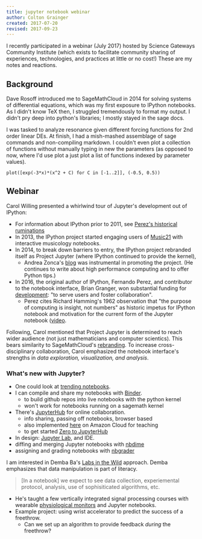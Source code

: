 ```yaml
---
title: jupyter notebook webinar
author: Colton Grainger
created: 2017-07-20
revised: 2017-09-23
---
```


I recently participated in a webinar (July 2017) hosted by Science Gateways Community Institute (which exists to facilitate community sharing of experiences, technologies, and practices at little or no cost!) These are my notes and reactions.

## Background

Dave Rosoff introduced me to SageMathCloud in 2014 for solving systems of differential equations, which was my first exposure to IPython notebooks. As I didn't know TeX then, I struggled tremendously to format my output. I didn't pry deep into python's libraries; I mostly stayed in the sage docs. 

I was tasked to analyze resonance given different forcing functions for 2nd order linear DEs. At finish, I had a mish-mashed assemblage of sage commands and non-compiling markdown. I couldn't even plot a collection of functions without manually typing in new the parameters (as opposed to now, where I'd use plot a just plot a list of functions indexed by parameter values).

`plot([exp(-3*x)*(x^2 + C) for C in [-1..2]], (-0.5, 0.5))`

## Webinar

Carol Willing presented a whirlwind tour of Jupyter's development out of IPython:
- For information about IPython prior to 2011, see [Perez's historical ruminations](http://blog.fperez.org/2012/01/ipython-notebook-historical.html)
- In 2013, the IPython project started engaging users of [Music21](http://web.mit.edu/music21/doc/about/what.html) with interactive musicology notebooks. 
- In 2014, to break down barriers to entry, the IPython project rebranded itself as Project Jupyter (where IPython continued to provide the kernel), 
	- Andrea Zonca's [blog](zonca.github.io) was instrumental in promoting the project. (He continues to write about high performance computing and to offer Python tips.) 
- In 2016, the original author of IPython, Fernando Perez, and contributor to the notebook interface, Brian Granger, won substantial funding for [development](http://vcresearch.berkeley.edu/news/project-jupyter-gets-6m-expand-collaborative-data-science-software): "to serve users and foster collaboration". 
	- Perez cites Richard Hamming's 1962 observation that "the purpose of computing is insight, not numbers" as historic impetus for IPython notebook and motivation for the current form of the Jupyter notebook ([video](https://youtu.be/4pnj-eNEaqk).

Following, Carol mentioned that Project Jupyter is determined to reach wider audience (not just mathematicians and computer scientics). This bears similarity to SageMathCloud's [rebranding](https://cocalc.com/). To increase cross-disciplinary collaboration, Carol emphasized the notebook interface's strengths in *data exploration, visualization, and analysis*. 

### What's new with Jupyter?

- One could look at [trending notebooks](https://github.com/trending/juptyer-notebook).
- I can compile and share my notebooks with [Binder](https://beta.mybinder.org/).
	- to build github repos into live notebooks with the python kernel
	- won't work for notebooks running on a sagemath kernel
- There's [JupyterHub](https://jupyterhub.readthedocs.io/en/latest/) for online collaboration.
	- info sharing, passing off notebooks, browser based
	- also implemented [here](https://github.com/harvard/cloudJHub) on Amazon Cloud for teaching
	- to get started [Zero to JupyterHub](http://zero-to-jupyterhub.readthedocs.io/en/latest/)
- In design: [Jupyter Lab](https://github.com/jupyterlab/jupyterlab), and IDE.
- diffing and merging Jupyter notebooks with [nbdime](https://github.com/jupyter/nbdime)
- assigning and grading notebooks with [nbgrader](https://github.com/jupyter/nbgrader)

I am interested in Demba Ba's [Labs in the Wild](https://www.youtube.com/watch?v=h7WThtzuq_8) approach.  Demba emphasizes that data manipulation is part of literacy.
> [In a notebook] we expect to see data collection, experiemental protocol, analysis, use of sophisiticated algorithms, etc.

- He's taught a few vertically integrated signal processing courses with wearable [physiological monitors](https://www.empatica.com/e4-wristband) and Jupyter notebooks.
- Example project: using wrist accelerator to predict the success of a freethrow.
	- Can we set up an algorithm to provide feedback *during* the freethrow?



